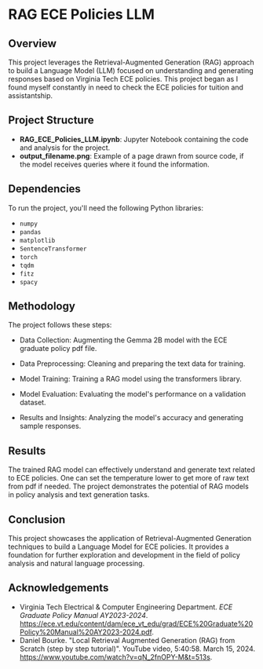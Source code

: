 # RAG ECE Policies LLM

## Overview
This project leverages the Retrieval-Augmented Generation (RAG) approach to build a Language Model (LLM) focused on understanding and generating responses based on Virginia Tech ECE policies. This project began as I found myself constantly in need to check the ECE policies for tuition and assistantship.

## Project Structure
- **RAG_ECE_Policies_LLM.ipynb**: Jupyter Notebook containing the code and analysis for the project.
- **output_filename.png**: Example of a page drawn from source code, if the model receives queries where it found the information.

## Dependencies
To run the project, you'll need the following Python libraries:
- `numpy`
- `pandas`
- `matplotlib`
- `SentenceTransformer`
- `torch`
- `tqdm`
- `fitz`
- `spacy`


## Methodology
The project follows these steps:

- Data Collection: Augmenting the Gemma 2B model with the ECE graduate policy pdf file. 

- Data Preprocessing: Cleaning and preparing the text data for training.

- Model Training: Training a RAG model using the transformers library.

- Model Evaluation: Evaluating the model's performance on a validation dataset.

- Results and Insights: Analyzing the model's accuracy and generating sample responses.

## Results
The trained RAG model can effectively understand and generate text related to ECE policies. One can set the temperature lower to get more of raw text from pdf if needed. The project demonstrates the potential of RAG models in policy analysis and text generation tasks.

## Conclusion
This project showcases the application of Retrieval-Augmented Generation techniques to build a Language Model for ECE policies. It provides a foundation for further exploration and development in the field of policy analysis and natural language processing.

## Acknowledgements
- Virginia Tech Electrical & Computer Engineering Department. *ECE Graduate Policy Manual AY2023-2024*. https://ece.vt.edu/content/dam/ece_vt_edu/grad/ECE%20Graduate%20Policy%20Manual%20AY2023-2024.pdf.
- Daniel Bourke. "Local Retrieval Augmented Generation (RAG) from Scratch (step by step tutorial)". YouTube video, 5:40:58. March 15, 2024. https://www.youtube.com/watch?v=qN_2fnOPY-M&t=513s.
